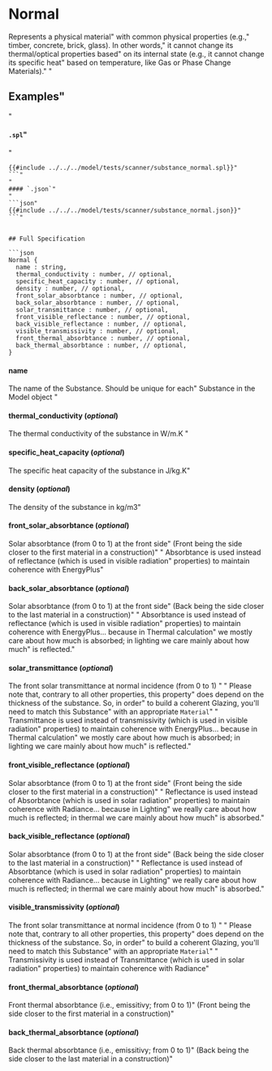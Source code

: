 # Normal

 Represents a physical material"
 with common physical properties (e.g.,"
 timber, concrete, brick, glass).  In other words,"
 it cannot change its thermal/optical properties based"
 on its internal state (e.g., it cannot change its specific heat"
 based on temperature, like Gas or Phase Change Materials)."
"
 ## Examples"
"
 #### `.spl`"
"
 ```json"
 {{#include ../../../model/tests/scanner/substance_normal.spl}}"
 ```"
"
 #### `.json`"
"
 ```json"
 {{#include ../../../model/tests/scanner/substance_normal.json}}"
 ```"


 ## Full Specification

```json
Normal {
   name : string,
   thermal_conductivity : number, // optional,
   specific_heat_capacity : number, // optional,
   density : number, // optional,
   front_solar_absorbtance : number, // optional,
   back_solar_absorbtance : number, // optional,
   solar_transmittance : number, // optional,
   front_visible_reflectance : number, // optional,
   back_visible_reflectance : number, // optional,
   visible_transmissivity : number, // optional,
   front_thermal_absorbtance : number, // optional,
   back_thermal_absorbtance : number, // optional,
}
```



#### name

 The name of the Substance. Should be unique for each"
 Substance in the Model object    "




#### thermal_conductivity (*optional*)

 The thermal conductivity of the substance in W/m.K    "




#### specific_heat_capacity (*optional*)

 The specific heat capacity of the substance in J/kg.K"




#### density (*optional*)

 The density of the substance in kg/m3"




#### front_solar_absorbtance (*optional*)

 Solar absorbtance (from 0 to 1) at the front side"
 (Front being the side closer to the first material in a construction)"
"
 Absorbtance is used instead of reflectance (which is used in visible radiation"
 properties) to maintain coherence with EnergyPlus"




#### back_solar_absorbtance (*optional*)

 Solar absorbtance (from 0 to 1) at the front side"
 (Back being the side closer to the last material in a construction)"
"
 Absorbtance is used instead of reflectance (which is used in visible radiation"
 properties) to maintain coherence with EnergyPlus... because in Thermal calculation"
 we mostly care about how much is absorbed; in lighting we care mainly about how much"
 is reflected."




#### solar_transmittance (*optional*)

 The front solar transmittance at normal incidence (from 0 to 1)    "
"
 Please note that, contrary to all other properties, this property"
 does depend on the thickness of the substance. So, in order"
 to build a coherent Glazing, you\'ll need to match this Substance"
 with an appropriate `Material`"
"
 Transmittance is used instead of transmissivity (which is used in visible radiation"
 properties) to maintain coherence with EnergyPlus... because in Thermal calculation"
 we mostly care about how much is absorbed; in lighting we care mainly about how much"
 is reflected."




#### front_visible_reflectance (*optional*)

 Solar absorbtance (from 0 to 1) at the front side"
 (Front being the side closer to the first material in a construction)"
"
 Reflectance is used instead of Absorbtance (which is used in solar radiation"
 properties) to maintain coherence with Radiance... because in Lighting"
 we really care about how much is reflected; in thermal we care mainly about how much"
 is absorbed."




#### back_visible_reflectance (*optional*)

 Solar absorbtance (from 0 to 1) at the front side"
 (Back being the side closer to the last material in a construction)"
"
 Reflectance is used instead of Absorbtance (which is used in solar radiation"
 properties) to maintain coherence with Radiance... because in Lighting"
 we really care about how much is reflected; in thermal we care mainly about how much"
 is absorbed."




#### visible_transmissivity (*optional*)

 The front solar transmittance at normal incidence (from 0 to 1)    "
"
 Please note that, contrary to all other properties, this property"
 does depend on the thickness of the substance. So, in order"
 to build a coherent Glazing, you\'ll need to match this Substance"
 with an appropriate `Material`"
"
 Transmissivity is used instead of Transmittance (which is used in solar radiation"
 properties) to maintain coherence with Radiance"




#### front_thermal_absorbtance (*optional*)

 Front thermal absorbtance (i.e., emissitivy; from 0 to 1)"
 (Front being the side closer to the first material in a construction)"




#### back_thermal_absorbtance (*optional*)

 Back thermal absorbtance (i.e., emissitivy; from 0 to 1)"
 (Back being the side closer to the last material in a construction)"




